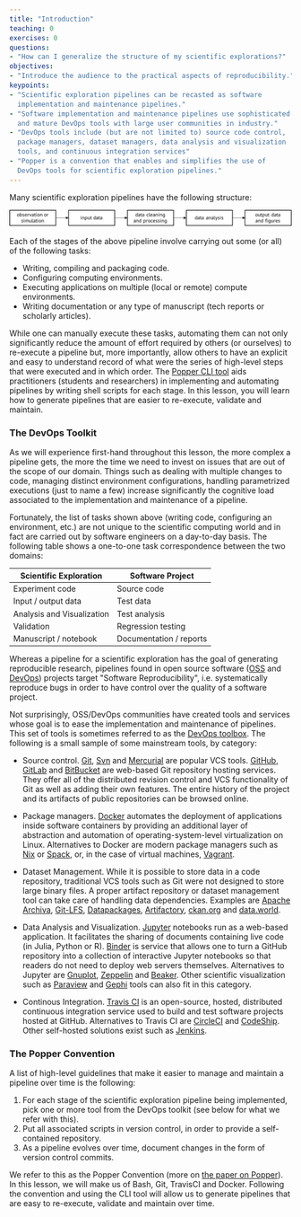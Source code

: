 ```yaml
---
title: "Introduction"
teaching: 0
exercises: 0
questions:
- "How can I generalize the structure of my scientific explorations?"
objectives:
- "Introduce the audience to the practical aspects of reproducibility."
keypoints:
- "Scientific exploration pipelines can be recasted as software 
  implementation and maintenance pipelines."
- "Software implementation and maintenance pipelines use sophisticated 
  and mature DevOps tools with large user communities in industry."
- "DevOps tools include (but are not limited to) source code control, 
  package managers, dataset managers, data analysis and visualization 
  tools, and continuous integration services"
- "Popper is a convention that enables and simplifies the use of 
  DevOps tools for scientific exploration pipelines."
---
```


Many scientific exploration pipelines have the following structure:

![](../assets/img/sci_pipeline.png)

Each of the stages of the above pipeline involve carrying out some (or 
all) of the following tasks:

  * Writing, compiling and packaging code.
  * Configuring computing environments.
  * Executing applications on multiple (local or remote) compute 
    environments.
  * Writing documentation or any type of manuscript (tech reports or 
    scholarly articles).

<!--
The following shows an example of the series of steps involved in 
executing the data generation step of a numerical weather prediction 
simulation:
-->

While one can manually execute these tasks, automating them can not 
only significantly reduce the amount of effort required by others (or 
ourselves) to re-execute a pipeline but, more importantly, allow 
others to have an explicit and easy to understand record of what were 
the series of high-level steps that were executed and in which order. 
The [Popper CLI tool](https://github.com/systemslab/popper) aids 
practitioners (students and researchers) in implementing and 
automating pipelines by writing shell scripts for each stage. In this 
lesson, you will learn how to generate pipelines that are easier to 
re-execute, validate and maintain.

### The DevOps Toolkit

As we will experience first-hand throughout this lesson, the more 
complex a pipeline gets, the more the time we need to invest on issues 
that are out of the scope of our domain. Things such as dealing with 
multiple changes to code, managing distinct environment 
configurations, handling parametrized executions (just to name a few) 
increase significantly the cognitive load associated to the 
implementation and maintenance of a pipeline.

Fortunately, the list of tasks shown above (writing code, configuring 
an environment, etc.) are  not unique to the scientific computing 
world and in fact are carried out by software engineers on a 
day-to-day basis. The following table shows a one-to-one task 
correspondence between the two domains:

| Scientific Exploration       | Software Project          |
| ---------------------------- | ------------------------- |
| Experiment code              | Source code               |
| Input / output data          | Test data                 |
| Analysis and Visualization   | Test analysis             |
| Validation                   | Regression testing        |
| Manuscript / notebook        | Documentation / reports   |

Whereas a pipeline for a scientific exploration has the goal of 
generating reproducible research, pipelines found in open source 
software ([OSS](https://en.wikipedia.org/wiki/Open-source_software) 
and [DevOps](https://en.wikipedia.org/wiki/DevOps)) projects target 
"Software Reproducibility", i.e. systematically reproduce bugs in 
order to have control over the quality of a software project.

Not surprisingly, OSS/DevOps communities have created tools and 
services whose goal is to ease the implementation and maintenance of 
pipelines. This set of tools is sometimes referred to as the [DevOps 
toolbox](https://xebialabs.com/periodic-table-of-devops-tools/). The 
following is a small sample of some mainstream tools, by category:

  * Source control. [Git](http://git-scm.com), 
    [Svn](https://subversion.apache.org) and 
    [Mercurial](https://www.mercurial-scm.org) are popular VCS tools. 
    [GitHub](http://github.com), [GitLab](http://gitlab.com) and 
    [BitBucket](https://bitbucket.org) are web-based Git repository 
    hosting services. They offer all of the distributed revision 
    control and VCS functionality of Git as well as adding their own 
    features. The entire history of the project and its artifacts of 
    public repositories can be browsed online.

  * Package managers. [Docker](http://docker.com) automates the 
    deployment of applications inside software containers by providing 
    an additional layer of abstraction and automation of 
    operating-system-level virtualization on Linux. Alternatives to 
    Docker are modern package managers such as 
    [Nix](https://nixos.org/nix/) or 
    [Spack](https://github.com/LLNL/spack), or, in the case of virtual 
    machines, [Vagrant](http://vagrantup.com).

  * Dataset Management. While it is possible to store data in a code 
    repository, traditional VCS tools such as Git were not designed to 
    store large binary files. A proper artifact repository or dataset 
    management tool can take care of handling data dependencies. 
    Examples are [Apache Archiva](https://archiva.apache.org), 
    [Git-LFS](https://www.nmc-probe.org), 
    [Datapackages](http://frictionlessdata.io/data-packages/), 
    [Artifactory](https://www.jfrog.com/artifactory), 
    [ckan.org](https://ckan.org) and [data.world](https://data.world). 

  * Data Analysis and Visualization. [Jupyter](http://jupyter.org) 
    notebooks run as a web-based application. It facilitates the 
    sharing of documents containing live code (in Julia, Python or R). 
    [Binder](http://mybinder.org) is service that allows one to turn a 
    GitHub repository into a collection of interactive Jupyter 
    notebooks so that readers do not need to deploy web servers 
    themselves. Alternatives to Jupyter are 
    [Gnuplot](http://gnuplot.sourceforge.net), 
    [Zeppelin](http://zeppelin.apache.org) and 
    [Beaker](http://beakernotebook.com). Other scientific 
    visualization such as [Paraview](http://paraview.org) and 
    [Gephi](https://gephi.org) tools can also fit in this category.

  * Continous Integration. [Travis CI](https://travis-ci.org/) is an 
    open-source, hosted, distributed continuous integration service 
    used to build and test software projects hosted at GitHub. 
    Alternatives to Travis CI are [CircleCI](https://circleci.com) and 
    [CodeShip](https://codeship.com). Other self-hosted solutions 
    exist such as [Jenkins](http://jenkins-ci.org).

### The Popper Convention

A list of high-level guidelines that make it easier to manage and 
maintain a pipeline over time is the following:

 1. For each stage of the scientific exploration pipeline being 
    implemented, pick one or more tool from the DevOps toolkit (see 
    below for what we refer with this).
 2. Put all associated scripts in version control, in order to provide 
    a self-contained repository.
 3. As a pipeline evolves over time, document changes in the form of 
    version control commits.

We refer to this as the Popper Convention (more on [the paper on 
Popper](https://github.com/systemslab/popper-paper/raw/master/paper/paper.pdf)). 
In this lesson, we will make us of Bash, Git, TravisCI and Docker. 
Following the convention and using the CLI tool will allow us to 
generate pipelines that are easy to re-execute, validate and maintain 
over time.
